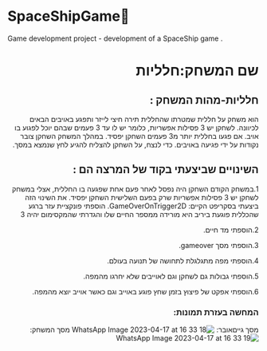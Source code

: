 # SpaceShipGame:rocket:
Game development project - development of a SpaceShip game .
<div dir='rtl' lang='he'>

# שם המשחק:חלליות


## חלליות-מהות המשחק :
הוא משחק על חללית שמטרתו שהחללית תירה חיצי לייזר ותפגע באויבים הבאים לכיוונה. לשחקן יש 3 פסילות אפשריות, כלומר יש לו עד 3 פעמים שבהם יוכל לפגוע בו אויב.
אם פגעו בחללית יותר מ3 פעמים השחקן יפסיד. במהלך המשחק השחקן צובר נקודות על ידי פגיעה באויבים. כדי לנצח, על השחקן להצליח להגיע לחץ שנמצא במסך.

 


## השינויים שביצעתי בקוד של המרצה הם :

1.במשחק הקודם השחקן היה נפסל לאחר פעם אחת שפגעה בו החללית, אצלי במשחק לשחקן יש 3 פסילות אפשריות שרק בפעם השלישית השחקן יפסיד. את השינוי הזה ביצעתי בסקריפט הקיים: GameOverOnTrigger2D. הוספתי פונקציית עזר ברגע שהכללית פוגעת ביריב היא מורידה ממספר החיים שלו והגדרתי שהמקסימום יהיה 3

2.הוספתי מד חיים.
 
3.הוספתי מסך gameover.
 
4.הוספתי מפה מתגלגלת לתחושה של תנועה בעולם.
 
5.הוספתי גבולות גם לשחקן וגם לאוייבים שלא יחרגו מהמפה.
 
6.הוספתי אפקט של פיצוץ בזמן שחץ פוגע באוייב וגם כאשר אוייב יוצא מהמפה.



### המחשה בעזרת תמונות:
 מסך גייםאובר:
![WhatsApp Image 2023-04-17 at 16 33 18](https://user-images.githubusercontent.com/73976733/232500075-a40c7094-7a6a-425d-ae6d-a8b2e0d51cfd.jpeg)
 מסך המשחק:
![WhatsApp Image 2023-04-17 at 16 33 19](https://user-images.githubusercontent.com/73976733/232500081-8fb4b6ce-c07c-41f6-84da-9d425bdf9855.jpeg)


</div>
